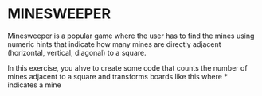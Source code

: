 # MINESWEEPER

Minesweeper is a popular game where the user has to find the mines using numeric hints that indicate how many mines are directly adjacent (horizontal, vertical, diagonal) to a square.

In this exercise, you ahve to create some code that counts the number of mines adjacent to a square and transforms boards like this where * indicates a mine